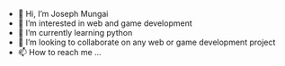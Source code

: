 - 👋 Hi, I’m Joseph Mungai
- 👀 I’m interested in web and game development
- 🌱 I’m currently learning python
- 💞️ I’m looking to collaborate on any web or game development project
- 📫 How to reach me ...

<!---
Josephmungai99/Josephmungai99 is a ✨ special ✨ repository because its `README.md` (this file) appears on your GitHub profile.
You can click the Preview link to take a look at your changes.
--->
